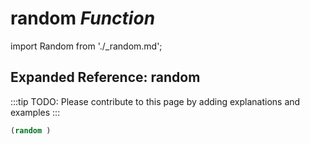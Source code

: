 # **random** *Function*

import Random from './_random.md';

<Random />

## Expanded Reference: random

:::tip
TODO: Please contribute to this page by adding explanations and examples
:::

```lisp
(random )
```
